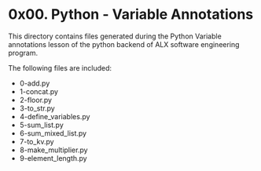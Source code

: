 # 0x00. Python - Variable Annotations

This directory contains files generated during the Python Variable annotations lesson of the python backend of ALX software engineering program.

The following files are included:

- 0-add.py
- 1-concat.py
- 2-floor.py
- 3-to_str.py
- 4-define_variables.py
- 5-sum_list.py
- 6-sum_mixed_list.py
- 7-to_kv.py
- 8-make_multiplier.py
- 9-element_length.py